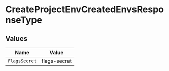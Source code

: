 # CreateProjectEnvCreatedEnvsResponseType


## Values

| Name          | Value         |
| ------------- | ------------- |
| `FlagsSecret` | flags-secret  |